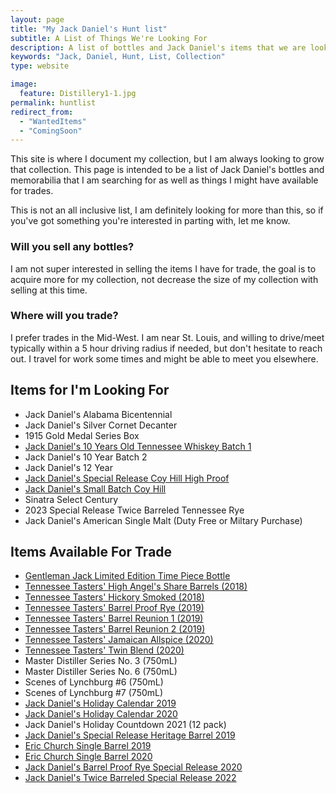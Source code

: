 ```yaml
---
layout: page
title: "My Jack Daniel's Hunt list"
subtitle: A List of Things We're Looking For
description: A list of bottles and Jack Daniel's items that we are looking for, along with items we have available for trade.
keywords: "Jack, Daniel, Hunt, List, Collection"
type: website

image:
  feature: Distillery1-1.jpg
permalink: huntlist
redirect_from: 
  - "WantedItems"
  - "ComingSoon"
---
```


This site is where I document my collection, but I am always looking to grow that collection. This page is intended to be a list of Jack Daniel's bottles and memorabilia that I am searching for as well as things I might have available for trades.

This is not an all inclusive list, I am definitely looking for more than this, so if you've got something you're interested in parting with, let me know. 

### Will you sell any bottles?
I am not super interested in selling the items I have for trade, the goal is to acquire more for my collection, not decrease the size of my collection with selling at this time.

### Where will you trade?
I prefer trades in the Mid-West. I am near St. Louis, and willing to drive/meet typically within a 5 hour driving radius if needed, but don't hesitate to reach out. I travel for work some times and might be able to meet you elsewhere.


## Items for I'm Looking For
* Jack Daniel's Alabama Bicentennial
* Jack Daniel's Silver Cornet Decanter
* 1915 Gold Medal Series Box
* [Jack Daniel's 10 Years Old Tennessee Whiskey Batch 1](/JackDaniels10Year)
* Jack Daniel's 10 Year Batch 2
* Jack Daniel's 12 Year 
* [Jack Daniel's Special Release Coy Hill High Proof](/JackDanielsSpecialReleaseCoyHillHighProof)
* [Jack Daniel's Small Batch Coy Hill](/SmallBatchCoyHill2022)
* Sinatra Select Century
* 2023 Special Release Twice Barreled Tennessee Rye
* Jack Daniel's American Single Malt (Duty Free or Miltary Purchase)



## Items Available For Trade
* [Gentleman Jack Limited Edition Time Piece Bottle](https://collectorofjack.com/GentlemanJackTimePiece)
* [Tennessee Tasters' High Angel's Share Barrels (2018)](https://collectorofjack.com/HighAngelsShare)
* [Tennessee Tasters' Hickory Smoked (2018)](https://collectorofjack.com/HickorySmoked)
* [Tennessee Tasters' Barrel Proof Rye (2019)](https://collectorofjack.com/TennesseeTastersBarrelProofRye)
* [Tennessee Tasters' Barrel Reunion 1 (2019)](https://collectorofjack.com/BarrelReunion1)
* [Tennessee Tasters' Barrel Reunion 2 (2019)](https://collectorofjack.com/BarrelReunion2)
* [Tennessee Tasters' Jamaican Allspice (2020)](https://collectorofjack.com/JamaicanAllSpice)
* [Tennessee Tasters' Twin Blend (2020)](https://collectorofjack.com/TwinBlend)
* Master Distiller Series No. 3 (750mL)
* Master Distiller Series No. 6 (750mL)
* Scenes of Lynchburg #6 (750mL)
* Scenes of Lynchburg #7 (750mL)
* [Jack Daniel's Holiday Calendar 2019](https://collectorofjack.com/2019AdventCalendar)
* [Jack Daniel's Holiday Calendar 2020](https://collectorofjack.com/2020HolidayCountdownCalendar)
* Jack Daniel's Holiday Countdown 2021 (12 pack)
* [Jack Daniel's Special Release Heritage Barrel 2019](https://collectorofjack.com/HeritageBarrel2019)
* [Eric Church Single Barrel 2019](https://collectorofjack.com/JackDanielsEricChurch)
* [Eric Church Single Barrel 2020](https://collectorofjack.com/EricChurchSingleBarrel2020)
* [Jack Daniel's Barrel Proof Rye Special Release 2020](https://collectorofjack.com/2020SpecialRelease)
* [Jack Daniel's Twice Barreled Special Release 2022](https://collectorofjack.com/TwiceBarreledMaltPrerelease)
